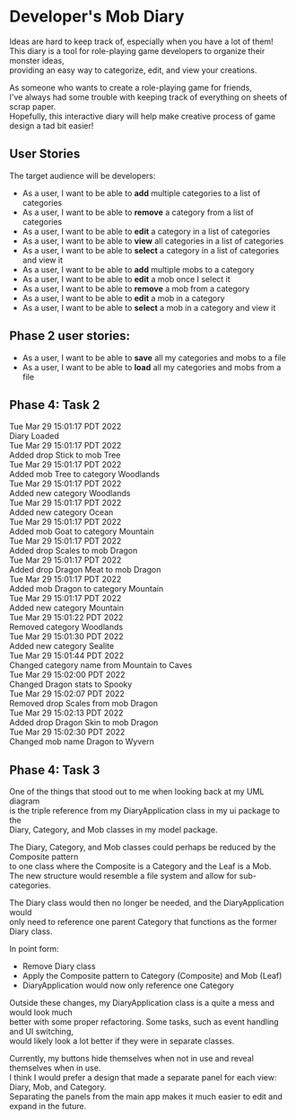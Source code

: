 # Developer's Mob Diary

Ideas are hard to keep track of, especially when you have a lot of them!<br>
This diary is a tool for role-playing game developers to organize their monster ideas,<br>
providing an easy way to categorize, edit, and view your creations.

As someone who wants to create a role-playing game for friends,<br>
I've always had some trouble with keeping track of everything on sheets of scrap paper.<br>
Hopefully, this interactive diary will help make creative process of game design a tad bit easier!

## User Stories

The target audience will be developers:
- As a user, I want to be able to **add** multiple categories to a list of categories
- As a user, I want to be able to **remove** a category from a list of categories
- As a user, I want to be able to **edit** a category in a list of categories
- As a user, I want to be able to **view** all categories in a list of categories
- As a user, I want to be able to **select** a category in a list of categories and view it
- As a user, I want to be able to **add** multiple mobs to a category
- As a user, I want to be able to **edit** a mob once I select it
- As a user, I want to be able to **remove** a mob from a category
- As a user, I want to be able to **edit** a mob in a category
- As a user, I want to be able to **select** a mob in a category and view it

## Phase 2 user stories:
- As a user, I want to be able to **save** all my categories and mobs to a file
- As a user, I want to be able to **load** all my categories and mobs from a file

## Phase 4: Task 2

Tue Mar 29 15:01:17 PDT 2022\
Diary Loaded\
Tue Mar 29 15:01:17 PDT 2022\
Added drop Stick to mob Tree\
Tue Mar 29 15:01:17 PDT 2022\
Added mob Tree to category Woodlands\
Tue Mar 29 15:01:17 PDT 2022\
Added new category Woodlands\
Tue Mar 29 15:01:17 PDT 2022\
Added new category Ocean\
Tue Mar 29 15:01:17 PDT 2022\
Added mob Goat to category Mountain\
Tue Mar 29 15:01:17 PDT 2022\
Added drop Scales to mob Dragon\
Tue Mar 29 15:01:17 PDT 2022\
Added drop Dragon Meat to mob Dragon\
Tue Mar 29 15:01:17 PDT 2022\
Added mob Dragon to category Mountain\
Tue Mar 29 15:01:17 PDT 2022\
Added new category Mountain\
Tue Mar 29 15:01:22 PDT 2022\
Removed category Woodlands\
Tue Mar 29 15:01:30 PDT 2022\
Added new category Sealite\
Tue Mar 29 15:01:44 PDT 2022\
Changed category name from Mountain to Caves\
Tue Mar 29 15:02:00 PDT 2022\
Changed Dragon stats to Spooky\
Tue Mar 29 15:02:07 PDT 2022\
Removed drop Scales from mob Dragon\
Tue Mar 29 15:02:13 PDT 2022\
Added drop Dragon Skin to mob Dragon\
Tue Mar 29 15:02:30 PDT 2022\
Changed mob name Dragon to Wyvern

## Phase 4: Task 3

One of the things that stood out to me when looking back at my UML diagram<br>
is the triple reference from my DiaryApplication class in my ui package to the<br>
Diary, Category, and Mob classes in my model package.<br>

The Diary, Category, and Mob classes could perhaps be reduced by the Composite pattern<br>
to one class where the Composite is a Category and the Leaf is a Mob.<br>
The new structure would resemble a file system and allow for sub-categories.<br>

The Diary class would then no longer be needed, and the DiaryApplication would<br>
only need to reference one parent Category that functions as the former Diary class.<br>

In point form:

- Remove Diary class
- Apply the Composite pattern to Category (Composite) and Mob (Leaf)
- DiaryApplication would now only reference one Category

Outside these changes, my DiaryApplication class is a quite a mess and would look much<br>
better with some proper refactoring. Some tasks, such as event handling and UI switching,<br>
would likely look a lot better if they were in separate classes.<br>

Currently, my buttons hide themselves when not in use and reveal themselves when in use.<br>
I think I would prefer a design that made a separate panel for each view: Diary, Mob, and Category.<br>
Separating the panels from the main app makes it much easier to edit and expand in the future.

